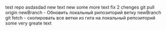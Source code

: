 test repo
asdasdad
new text
new
some more text
fix 2 chenges
git pull origin newBranch - Обновить локальный рипозиторий ветку newBranch
git fetch - скопировать все ветки из гита на локальный репозиторий
some very greate text